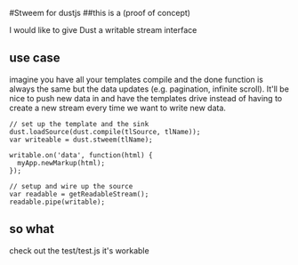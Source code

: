 #Stweem for dustjs
##this is a (proof of concept)

I would like to give Dust a writable stream interface


## use case

imagine you have all your templates compile and the done function is always the same but the data updates (e.g. pagination, infinite scroll).
It'll be nice to push new data in and have the templates drive instead of having to create a new stream every time we want to write new data.

```
// set up the template and the sink
dust.loadSource(dust.compile(tlSource, tlName));
var writeable = dust.stweem(tlName);

writable.on('data', function(html) {
  myApp.newMarkup(html);
});

// setup and wire up the source
var readable = getReadableStream();
readable.pipe(writable);
```

## so what
check out the test/test.js it's workable
